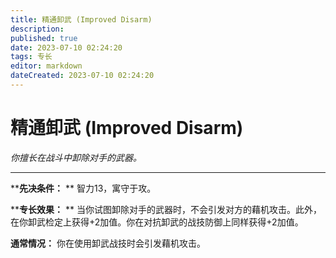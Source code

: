 ```yaml
---
title: 精通卸武 (Improved Disarm)
description: 
published: true
date: 2023-07-10 02:24:20
tags: 专长
editor: markdown
dateCreated: 2023-07-10 02:24:20
---
```


# 精通卸武 (Improved Disarm)

_你擅长在战斗中卸除对手的武器。_

---

****先决条件：** ** 智力13，寓守于攻。

****专长效果：** ** 当你试图卸除对手的武器时，不会引发对方的藉机攻击。此外，在你卸武检定上获得+2加值。你在对抗卸武的战技防御上同样获得+2加值。

**通常情况：** 你在使用卸武战技时会引发藉机攻击。


